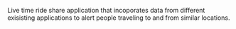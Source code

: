 Live time ride share application that incoporates data from different exisisting applications to alert people traveling to and from similar locations.